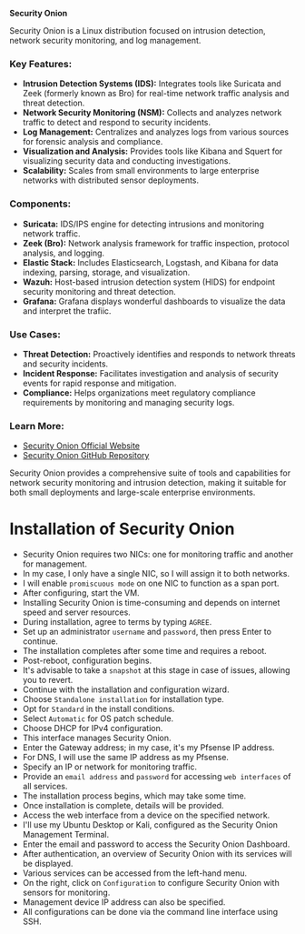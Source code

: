 **Security Onion**

Security Onion is a Linux distribution focused on intrusion detection, network security monitoring, and log management.

### Key Features:

- **Intrusion Detection Systems (IDS):** Integrates tools like Suricata and Zeek (formerly known as Bro) for real-time network traffic analysis and threat detection.
- **Network Security Monitoring (NSM):** Collects and analyzes network traffic to detect and respond to security incidents.
- **Log Management:** Centralizes and analyzes logs from various sources for forensic analysis and compliance.
- **Visualization and Analysis:** Provides tools like Kibana and Squert for visualizing security data and conducting investigations.
- **Scalability:** Scales from small environments to large enterprise networks with distributed sensor deployments.

### Components:

- **Suricata:** IDS/IPS engine for detecting intrusions and monitoring network traffic.
- **Zeek (Bro):** Network analysis framework for traffic inspection, protocol analysis, and logging.
- **Elastic Stack:** Includes Elasticsearch, Logstash, and Kibana for data indexing, parsing, storage, and visualization.
- **Wazuh:** Host-based intrusion detection system (HIDS) for endpoint security monitoring and threat detection.
- **Grafana:** Grafana displays wonderful dashboards to visualize the data and interpret the trafiic.

### Use Cases:

- **Threat Detection:** Proactively identifies and responds to network threats and security incidents.
- **Incident Response:** Facilitates investigation and analysis of security events for rapid response and mitigation.
- **Compliance:** Helps organizations meet regulatory compliance requirements by monitoring and managing security logs.

### Learn More:

- [Security Onion Official Website](https://securityonion.net/)
- [Security Onion GitHub Repository](https://github.com/Security-Onion-Solutions/securityonion)

Security Onion provides a comprehensive suite of tools and capabilities for network security monitoring and intrusion detection, making it suitable for both small deployments and large-scale enterprise environments.
<a name="install"></a>
# Installation of Security Onion


<!-- -------------------------- -->
- Security Onion requires two NICs: one for monitoring traffic and another for management.
- In my case, I only have a single NIC, so I will assign it to both networks.
- I will enable `promiscuous mode` on one NIC to function as a span port.
- After configuring, start the VM.
- Installing Security Onion is time-consuming and depends on internet speed and server resources.
- During installation, agree to terms by typing `AGREE`.
- Set up an administrator `username` and `password`, then press Enter to continue.
- The installation completes after some time and requires a reboot.
- Post-reboot, configuration begins.
- It's advisable to take a `snapshot` at this stage in case of issues, allowing you to revert.
- Continue with the installation and configuration wizard.
- Choose `Standalone installation` for installation type.
- Opt for `Standard` in the install conditions.
- Select `Automatic` for OS patch schedule.
- Choose DHCP for IPv4 configuration.
- This interface manages Security Onion.
- Enter the Gateway address; in my case, it's my Pfsense IP address.
- For DNS, I will use the same IP address as my Pfsense.
- Specify an IP or network for monitoring traffic.
- Provide an `email address` and `password` for accessing `web interfaces` of all services.
- The installation process begins, which may take some time.
- Once installation is complete, details will be provided.
- Access the web interface from a device on the specified network.
- I'll use my Ubuntu Desktop or Kali, configured as the Security Onion Management Terminal.
- Enter the email and password to access the Security Onion Dashboard.
- After authentication, an overview of Security Onion with its services will be displayed.
- Various services can be accessed from the left-hand menu.
- On the right, click on `Configuration` to configure Security Onion with sensors for monitoring.
- Management device IP address can also be specified.
- All configurations can be done via the command line interface using SSH.
